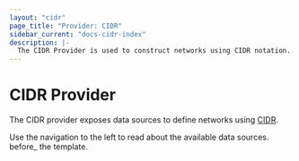 ```yaml
---
layout: "cidr"
page_title: "Provider: CIDR"
sidebar_current: "docs-cidr-index"
description: |-
  The CIDR Provider is used to construct networks using CIDR notation.
---
```


# CIDR Provider

The CIDR provider exposes data sources to define networks using [CIDR](https://en.wikipedia.org/wiki/Classless_Inter-Domain_Routing). 

Use the navigation to the left to read about the available data sources.
before_ the template.
